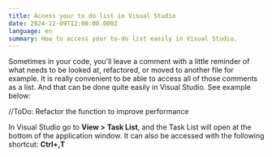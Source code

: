 ```yaml
---
title: Access your to do list in Visual Studio
date: 2024-12-09T12:00:00.000Z
language: en
summary: How to access your to-do list easily in Visual Studio.
---
```

Sometimes in your code, you'll leave a comment with a little reminder of what needs to be looked at, refactored, or moved to another file for example. It is really convenient to be able to access all of those comments as a list. And that can be done quite easily in Visual Studio. See example below:

//ToDo: Refactor the function to improve performance

In Visual Studio go to **View > Task List**, and the Task List will open at the bottom of the application window. It can also be accessed with the following shortcut: **Ctrl+\,T**
